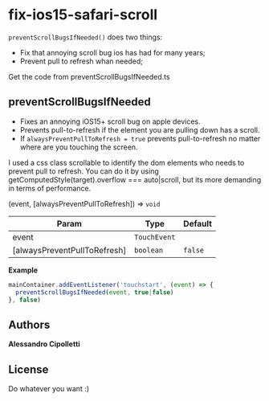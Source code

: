 # fix-ios15-safari-scroll

<code>preventScrollBugsIfNeeded()</code> does two things:
* Fix that annoying scroll bug ios has had for many years;
* Prevent pull to refresh whan needed;

Get the code from preventScrollBugsIfNeeded.ts


## preventScrollBugsIfNeeded
* Fixes an annoying iOS15+ scroll bug on apple devices.
* Prevents pull-to-refresh if the element you are pulling down has a scroll.
* If <code>alwaysPreventPullToRefresh = true</code> prevents pull-to-refresh no matter where are you touching the screen.

I used a css class scrollable to identify the dom elements who needs to prevent pull to refresh.
You can do it by using getComputedStyle(target).overflow === auto\|scroll, but its more demanding in terms of performance.

(event, [alwaysPreventPullToRefresh]) ⇒ <code>void</code>

| Param | Type | Default |
| --- | --- | --- |
| event | <code>TouchEvent</code> |  |
| [alwaysPreventPullToRefresh] | <code>boolean</code> | <code>false</code> |

**Example**  
```js
mainContainer.addEventListener('touchstart', (event) => {
  preventScrollBugsIfNeeded(event, true|false)
}, false)
```


## Authors

**Alessandro Cipolletti**

## License

Do whatever you want :)
